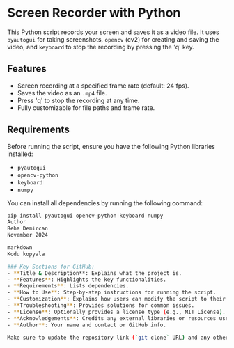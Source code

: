 # Screen Recorder with Python

This Python script records your screen and saves it as a video file. It uses `pyautogui` for taking screenshots, `opencv` (cv2) for creating and saving the video, and `keyboard` to stop the recording by pressing the 'q' key.

## Features

- Screen recording at a specified frame rate (default: 24 fps).
- Saves the video as an `.mp4` file.
- Press 'q' to stop the recording at any time.
- Fully customizable for file paths and frame rate.

## Requirements

Before running the script, ensure you have the following Python libraries installed:

- `pyautogui`
- `opencv-python`
- `keyboard`
- `numpy`

You can install all dependencies by running the following command:

```bash
pip install pyautogui opencv-python keyboard numpy
Author
Reha Demircan
November 2024

markdown
Kodu kopyala

### Key Sections for GitHub:
- **Title & Description**: Explains what the project is.
- **Features**: Highlights the key functionalities.
- **Requirements**: Lists dependencies.
- **How to Use**: Step-by-step instructions for running the script.
- **Customization**: Explains how users can modify the script to their preferences.
- **Troubleshooting**: Provides solutions for common issues.
- **License**: Optionally provides a license type (e.g., MIT License).
- **Acknowledgements**: Credits any external libraries or resources used.
- **Author**: Your name and contact or GitHub info.

Make sure to update the repository link (`git clone` URL) and any other placeholders (like `LICENSE`) as needed. Save this as `README.md` in your GitHub project directory.





